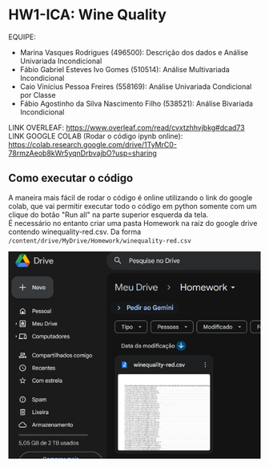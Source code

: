 # HW1-ICA: Wine Quality
EQUIPE:
- Marina Vasques Rodrigues (496500): Descrição dos dados e Análise Univariada Incondicional
- Fábio Gabriel Esteves Ivo Gomes (510514): Análise Multivariada Incondicional
- Caio Vinícius Pessoa Freires (558169): Análise Univariada Condicional por Classe
- Fábio Agostinho da Silva Nascimento Filho (538521): Análise Bivariada Incondicional

  
LINK OVERLEAF: https://www.overleaf.com/read/cvxtzhhvjbkg#dcad73   
LINK GOOGLE COLAB (Rodar o código ipynb online): https://colab.research.google.com/drive/1TyMrC0-78rmzAeob8kWr5yqnDrbvajbO?usp=sharing

## Como executar o código

A maneira mais fácil de rodar o código é online utilizando o link do google colab, que vai permitir executar todo o código em python somente com um clique do botão "Run all" na parte superior esquerda da tela.   
É necessário no entanto criar uma pasta Homework na raiz do google drive contendo winequality-red.csv. Da forma `/content/drive/MyDrive/Homework/winequality-red.csv`

![alt text](image.png)